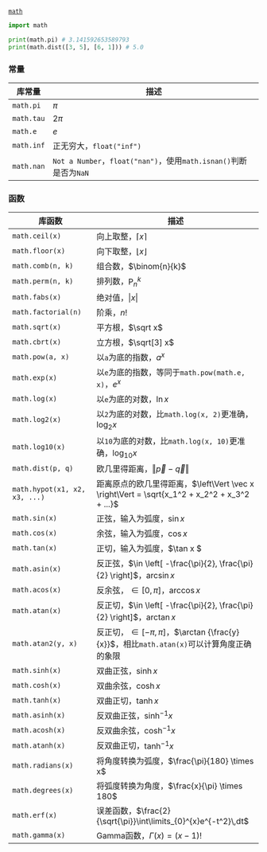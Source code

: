 [`math`](https://docs.python.org/3/library/math.html)

```python
import math

print(math.pi) # 3.141592653589793
print(math.dist([3, 5], [6, 1])) # 5.0
```

### 常量

| 库常量     | 描述                                                         |
| ---------- | ------------------------------------------------------------ |
| `math.pi`  | $\pi$                                                        |
| `math.tau` | $2\pi$                                                       |
| `math.e`   | $e$                                                          |
| `math.inf` | 正无穷大，`float("inf")`                                     |
| `math.nan` | `Not a Number`，`float("nan")`，使用`math.isnan()`判断是否为`NaN` |

### 函数

| 库函数                        | 描述                                                         |
| ----------------------------- | ------------------------------------------------------------ |
| `math.ceil(x)`                | 向上取整，$\left\lceil x \right\rceil$                       |
| `math.floor(x)`               | 向下取整，$\left\lfloor x \right\rfloor$                     |
| `math.comb(n, k)`             | 组合数，$\binom{n}{k}$                                       |
| `math.perm(n, k)`             | 排列数，$\mathrm{P}_n^k$                                     |
| `math.fabs(x)`                | 绝对值，$\left\vert x \right\vert$                           |
| `math.factorial(n)`           | 阶乘，$n!$                                                   |
| `math.sqrt(x)`                | 平方根，$\sqrt x$                                            |
| `math.cbrt(x)`                | 立方根，$\sqrt[3] x$                                         |
| `math.pow(a, x)`              | 以`a`为底的指数，$a^x$                                       |
| `math.exp(x)`                 | 以`e`为底的指数，等同于`math.pow(math.e, x)`，$e^x$          |
| `math.log(x)`                 | 以`e`为底的对数，$\ln x$                                     |
| `math.log2(x)`                | 以`2`为底的对数，比`math.log(x, 2)`更准确，$\log_2 x$        |
| `math.log10(x)`               | 以`10`为底的对数，比`math.log(x, 10)`更准确，$\log_{10} x$   |
| `math.dist(p, q)`             | 欧几里得距离，$\left\Vert \vec p - \vec q \right\Vert$       |
| `math.hypot(x1, x2, x3, ...)` | 距离原点的欧几里得距离，$\left\Vert \vec x \right\Vert = \sqrt{x_1^2 + x_2^2 + x_3^2 + ...}$ |
| `math.sin(x)`                 | 正弦，输入为弧度，$\sin x$                                   |
| `math.cos(x)`                 | 余弦，输入为弧度，$\cos x$                                   |
| `math.tan(x)`                 | 正切，输入为弧度，$\tan x $                                  |
| `math.asin(x)`                | 反正弦，$\in \left[ -\frac{\pi}{2}, \frac{\pi}{2} \right]$，$\arcsin x$ |
| `math.acos(x)`                | 反余弦，$\in \left[ 0, \pi \right]$，$\arccos x$             |
| `math.atan(x)`                | 反正切，$\in \left[ -\frac{\pi}{2}, \frac{\pi}{2} \right]$，$\arctan x$ |
| `math.atan2(y, x)`            | 反正切，$\in \left[ -\pi, \pi \right]$，$\arctan {\frac{y}{x}}$，相比`math.atan(x)`可以计算角度正确的象限 |
| `math.sinh(x)`                | 双曲正弦，$\sinh x$                                          |
| `math.cosh(x)`                | 双曲余弦，$\cosh x$                                          |
| `math.tanh(x)`                | 双曲正切，$\tanh x$                                          |
| `math.asinh(x)`               | 反双曲正弦，$\sinh^{-1}x$                                    |
| `math.acosh(x)`               | 反双曲余弦，$\cosh^{-1}x$                                    |
| `math.atanh(x)`               | 反双曲正切，$\tanh^{-1}x$                                    |
| `math.radians(x)`             | 将角度转换为弧度，$\frac{\pi}{180} \times x$                 |
| `math.degrees(x)`             | 将弧度转换为角度，$\frac{x}{\pi} \times 180$                 |
| `math.erf(x)`                 | 误差函数，$\frac{2}{\sqrt{\pi}}\int\limits_{0}^{x}e^{-t^2}\,dt$ |
| `math.gamma(x)`               | Gamma函数，$\Gamma(x)=(x-1)!$                                |

